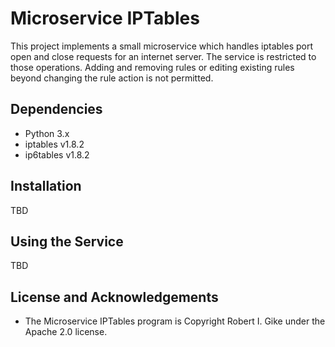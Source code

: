 # Microservice IPTables
This project implements a small microservice which handles iptables port open and close requests for an internet server. The service is restricted to those operations. Adding and removing rules or editing existing rules beyond changing the rule action is not permitted.
## Dependencies
- Python 3.x
- iptables v1.8.2
- ip6tables v1.8.2
## Installation
TBD
## Using the Service
TBD
## License and Acknowledgements
- The Microservice IPTables program is Copyright Robert I. Gike under the Apache 2.0 license.
